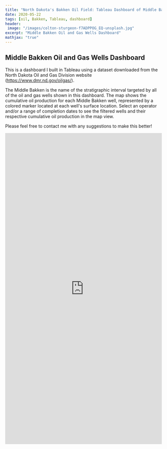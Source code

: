 ```yaml
---
title: "North Dakota's Bakken Oil Field: Tableau Dashboard of Middle Bakken Wells"
date: 2020-05-22
tags: [oil, Bakken, Tableau, dashboard]
header:
 image: "/images/colton-sturgeon-f7ADPPOG_EQ-unsplash.jpg"
excerpt: "Middle Bakken Oil and Gas Wells Dashboard"
mathjax: "true"
---
```


## Middle Bakken Oil and Gas Wells Dashboard

This is a dashboard I built in Tableau using a dataset downloaded from the North Dakota Oil and Gas Division website (https://www.dmr.nd.gov/oilgas/).

The Middle Bakken is the name of the stratigraphic interval targeted by all of the oil and gas wells shown in this dashboard.  The map shows the cumulative oil production for each Middle Bakken well, represented by a colored marker located at each well's surface location. Select an operator and/or a range of completion dates to see the filtered wells and their respective cumulative oil production in the map view.

Please feel free to contact me with any suggestions to make this better!
 
<center>

<iframe src="https://public.tableau.com/views/NorthDakotaMiddleBakkenOilandGasWells-Portrait/Dashboard3?:showVizHome=no&amp;:embed=true" width="100%" height="1000" frameborder="0">

</iframe>

</center>
